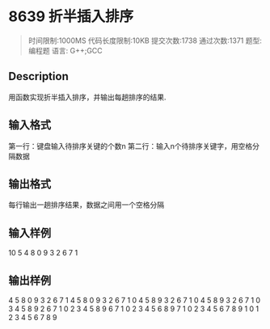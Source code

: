 # 8639 折半插入排序
>时间限制:1000MS  代码长度限制:10KB
提交次数:1738 通过次数:1371
题型: 编程题   语言: G++;GCC

## Description
用函数实现折半插入排序，并输出每趟排序的结果.



## 输入格式
第一行：键盘输入待排序关键的个数n
第二行：输入n个待排序关键字，用空格分隔数据


## 输出格式
每行输出一趟排序结果，数据之间用一个空格分隔


## 输入样例
10
5 4 8 0 9 3 2 6 7 1


## 输出样例
4 5 8 0 9 3 2 6 7 1
4 5 8 0 9 3 2 6 7 1
0 4 5 8 9 3 2 6 7 1
0 4 5 8 9 3 2 6 7 1
0 3 4 5 8 9 2 6 7 1
0 2 3 4 5 8 9 6 7 1
0 2 3 4 5 6 8 9 7 1
0 2 3 4 5 6 7 8 9 1
0 1 2 3 4 5 6 7 8 9
